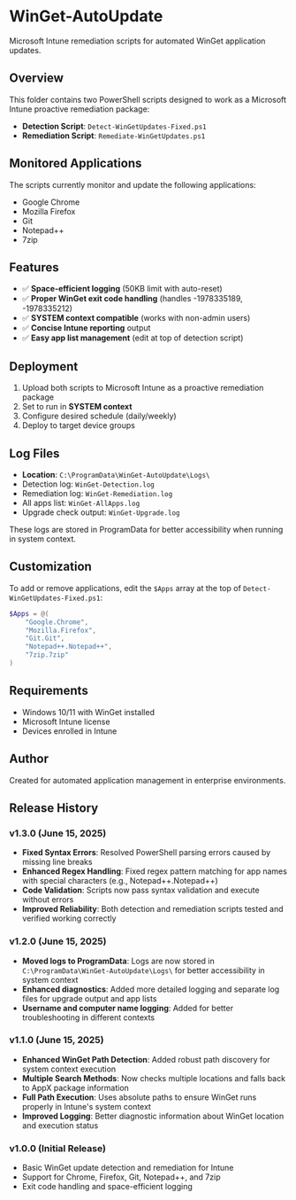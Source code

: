 # WinGet-AutoUpdate

Microsoft Intune remediation scripts for automated WinGet application updates.

## Overview

This folder contains two PowerShell scripts designed to work as a Microsoft Intune proactive remediation package:

- **Detection Script**: `Detect-WinGetUpdates-Fixed.ps1`
- **Remediation Script**: `Remediate-WinGetUpdates.ps1`

## Monitored Applications

The scripts currently monitor and update the following applications:
- Google Chrome
- Mozilla Firefox
- Git
- Notepad++
- 7zip

## Features

- ✅ **Space-efficient logging** (50KB limit with auto-reset)
- ✅ **Proper WinGet exit code handling** (handles -1978335189, -1978335212)
- ✅ **SYSTEM context compatible** (works with non-admin users)
- ✅ **Concise Intune reporting** output
- ✅ **Easy app list management** (edit at top of detection script)

## Deployment

1. Upload both scripts to Microsoft Intune as a proactive remediation package
2. Set to run in **SYSTEM context**
3. Configure desired schedule (daily/weekly)
4. Deploy to target device groups

## Log Files

- **Location**: `C:\ProgramData\WinGet-AutoUpdate\Logs\`
- Detection log: `WinGet-Detection.log`
- Remediation log: `WinGet-Remediation.log`
- All apps list: `WinGet-AllApps.log`
- Upgrade check output: `WinGet-Upgrade.log`

These logs are stored in ProgramData for better accessibility when running in system context.

## Customization

To add or remove applications, edit the `$Apps` array at the top of `Detect-WinGetUpdates-Fixed.ps1`:

```powershell
$Apps = @(
    "Google.Chrome",
    "Mozilla.Firefox", 
    "Git.Git",
    "Notepad++.Notepad++",
    "7zip.7zip"
)
```

## Requirements

- Windows 10/11 with WinGet installed
- Microsoft Intune license
- Devices enrolled in Intune

## Author

Created for automated application management in enterprise environments.

## Release History

### v1.3.0 (June 15, 2025)

- **Fixed Syntax Errors**: Resolved PowerShell parsing errors caused by missing line breaks
- **Enhanced Regex Handling**: Fixed regex pattern matching for app names with special characters (e.g., Notepad++.Notepad++)
- **Code Validation**: Scripts now pass syntax validation and execute without errors
- **Improved Reliability**: Both detection and remediation scripts tested and verified working correctly

### v1.2.0 (June 15, 2025)

- **Moved logs to ProgramData**: Logs are now stored in `C:\ProgramData\WinGet-AutoUpdate\Logs\` for better accessibility in system context
- **Enhanced diagnostics**: Added more detailed logging and separate log files for upgrade output and app lists
- **Username and computer name logging**: Added for better troubleshooting in different contexts

### v1.1.0 (June 15, 2025)

- **Enhanced WinGet Path Detection**: Added robust path discovery for system context execution
- **Multiple Search Methods**: Now checks multiple locations and falls back to AppX package information
- **Full Path Execution**: Uses absolute paths to ensure WinGet runs properly in Intune's system context
- **Improved Logging**: Better diagnostic information about WinGet location and execution status

### v1.0.0 (Initial Release)

- Basic WinGet update detection and remediation for Intune
- Support for Chrome, Firefox, Git, Notepad++, and 7zip
- Exit code handling and space-efficient logging

